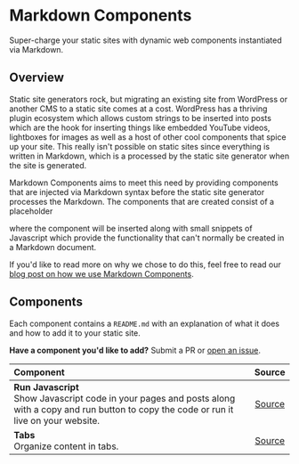# Markdown Components

Super-charge your static sites with dynamic web components instantiated via Markdown.

## Overview

Static site generators rock, but migrating an existing site from WordPress or another CMS to a static site comes at a cost. WordPress has a thriving plugin ecosystem which allows custom strings to be inserted into posts which are the hook for inserting things like embedded YouTube videos, lightboxes for images as well as a host of other cool components that spice up your site. This really isn't possible on static sites since everything is written in Markdown, which is a processed by the static site generator when the site is generated.

Markdown Components aims to meet this need by providing components that are injected via Markdown syntax before the static site generator processes the Markdown. The components that are created consist of a placeholder <div> where the component will be inserted along with small snippets of Javascript which provide the functionality that can't normally be created in a Markdown document.
  
If you'd like to read more on why we chose to do this, feel free to read our [blog post on how we use Markdown Components](https://www.flex.io/blog/markdown-syntax-javascript-hexo-vue/).

## Components

Each component contains a `README.md` with an explanation of what it does and how to add it to your static site.

**Have a component you'd like to add?** Submit a PR or [open an issue](https://github.com/flexiodata/markdown-components/issues).

| Component | Source |
|:--------|:------:|
| **Run Javascript** <br/> Show Javascript code in your pages and posts along with a copy and run button to copy the code or run it live on your website. | [Source](https://github.com/flexiodata/markdown-components/tree/master/run-js) |
| **Tabs** <br/> Organize content in tabs. | [Source](https://github.com/flexiodata/markdown-components/tree/master/tabs) |
